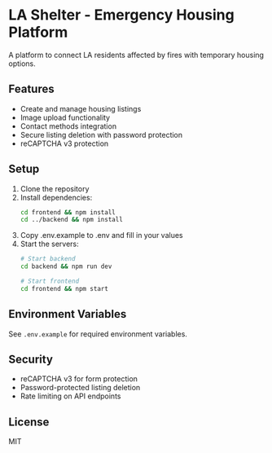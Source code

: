 # LA Shelter - Emergency Housing Platform

A platform to connect LA residents affected by fires with temporary housing options.

## Features
- Create and manage housing listings
- Image upload functionality
- Contact methods integration
- Secure listing deletion with password protection
- reCAPTCHA v3 protection

## Setup
1. Clone the repository
2. Install dependencies:
   ```bash
   cd frontend && npm install
   cd ../backend && npm install
   ```
3. Copy .env.example to .env and fill in your values
4. Start the servers:
   ```bash
   # Start backend
   cd backend && npm run dev
   
   # Start frontend
   cd frontend && npm start
   ```

## Environment Variables
See `.env.example` for required environment variables.

## Security
- reCAPTCHA v3 for form protection
- Password-protected listing deletion
- Rate limiting on API endpoints

## License
MIT 